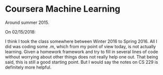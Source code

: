 # Coursera Machine Learning

Around summer 2015.

On 02/15/2018:

I think I took the class somewhere between Winter 2016 to Spring 2016. All I did was coding some .m, which from my point of view today, is not actually learning. Given a homework framework and try to fill in several lines of code without worrying about other things does not really help one out. That being said, this is still a good starting point. But I would say the notes on CS 229 is definitely more helpful.